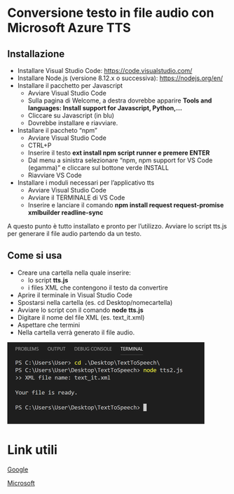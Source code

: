 # Conversione testo in file audio con Microsoft Azure TTS
## Installazione
* Installare Visual Studio Code: https://code.visualstudio.com/
* Installare Node.js (versione 8.12.x o successiva): https://nodejs.org/en/
* Installare il pacchetto per Javascript
  * Avviare Visual Studio Code
  * Sulla pagina di Welcome, a destra dovrebbe apparire **Tools and languages: Install support for Javascript, Python,…**
  * Cliccare su Javascript (in blu)
  * Dovrebbe installare e riavviare.
* Installare il paccheto “npm”
  * Avviare Visual Studio Code
  * CTRL+P
  * Inserire il testo **ext install npm script runner e premere ENTER**
  * Dal menu a sinistra selezionare “npm, npm support for VS Code (egamma)” e cliccare sul bottone verde INSTALL
  * Riavviare VS Code
* Installare i moduli necessari per l’applicativo tts
  * Avviare Visual Studio Code
  * Avviare il TERMINALE di VS Code
  * Inserire e lanciare il comando **npm install request request-promise xmlbuilder readline-sync**

A questo punto è tutto installato e pronto per l’utilizzo. Avviare lo script tts.js per generare il file audio partendo da un testo.

## Come si usa
* Creare una cartella nella quale inserire:
  * lo script **tts.js**
  * i files XML che contengono il testo da convertire
* Aprire il terminale in Visual Studio Code
* Spostarsi nella cartella (es. cd Desktop/nomecartella)
* Avviare lo script con il comando **node tts.js**
* Digitare il nome del file XML (es. text_it.xml)
* Aspettare che termini
* Nella cartella verrà generato il file audio.

![A test image](/images/img005.png)


# Link utili
[Google](https://cloud.google.com/text-to-speech/docs/ssml)

[Microsoft](https://docs.microsoft.com/en-us/cortana/skills/speech-synthesis-markup-language#prosody-element)
